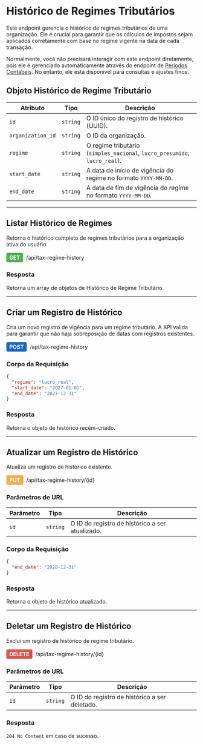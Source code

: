 # Histórico de Regimes Tributários

Este endpoint gerencia o histórico de regimes tributários de uma organização. Ele é crucial para garantir que os cálculos de impostos sejam aplicados corretamente com base no regime vigente na data de cada transação.

Normalmente, você não precisará interagir com este endpoint diretamente, pois ele é gerenciado automaticamente através do endpoint de [Períodos Contábeis](./accounting-periods.md). No entanto, ele está disponível para consultas e ajustes finos.

## Objeto Histórico de Regime Tributário

| Atributo | Tipo | Descrição |
|---|---|---|
| `id` | `string` | O ID único do registro de histórico (UUID). |
| `organization_id` | `string` | O ID da organização. |
| `regime` | `string` | O regime tributário (`simples_nacional`, `lucro_presumido`, `lucro_real`). |
| `start_date` | `string` | A data de início de vigência do regime no formato `YYYY-MM-DD`. |
| `end_date` | `string` | A data de fim de vigência do regime no formato `YYYY-MM-DD`. |

---

## Listar Histórico de Regimes

Retorna o histórico completo de regimes tributários para a organização ativa do usuário.

<div style="display: flex; align-items: center; gap: 8px; margin-bottom: 16px;">
  <span style="background-color: #4CAF50; color: white; padding: 4px 8px; border-radius: 4px; font-weight: bold;">GET</span>
  <span>/api/tax-regime-history</span>
</div>

### Resposta

Retorna um array de objetos de Histórico de Regime Tributário.

---

## Criar um Registro de Histórico

Cria um novo registro de vigência para um regime tributário. A API valida para garantir que não haja sobreposição de datas com registros existentes.

<div style="display: flex; align-items: center; gap: 8px; margin-bottom: 16px;">
  <span style="background-color: #1867C0; color: white; padding: 4px 8px; border-radius: 4px; font-weight: bold;">POST</span>
  <span>/api/tax-regime-history</span>
</div>

### Corpo da Requisição

```json
{
  "regime": "lucro_real",
  "start_date": "2027-01-01",
  "end_date": "2027-12-31"
}
```

### Resposta

Retorna o objeto de histórico recém-criado.

---

## Atualizar um Registro de Histórico

Atualiza um registro de histórico existente.

<div style="display: flex; align-items: center; gap: 8px; margin-bottom: 16px;">
  <span style="background-color: #f0ad4e; color: white; padding: 4px 8px; border-radius: 4px; font-weight: bold;">PUT</span>
  <span>/api/tax-regime-history/{id}</span>
</div>

### Parâmetros de URL

| Parâmetro | Tipo | Descrição |
|---|---|---|
| `id` | `string` | O ID do registro de histórico a ser atualizado. |

### Corpo da Requisição

```json
{
  "end_date": "2028-12-31"
}
```

### Resposta

Retorna o objeto de histórico atualizado.

---

## Deletar um Registro de Histórico

Exclui um registro de histórico de regime tributário.

<div style="display: flex; align-items: center; gap: 8px; margin-bottom: 16px;">
  <span style="background-color: #d9534f; color: white; padding: 4px 8px; border-radius: 4px; font-weight: bold;">DELETE</span>
  <span>/api/tax-regime-history/{id}</span>
</div>

### Parâmetros de URL

| Parâmetro | Tipo | Descrição |
|---|---|---|
| `id` | `string` | O ID do registro de histórico a ser deletado. |

### Resposta

`204 No Content` em caso de sucesso.